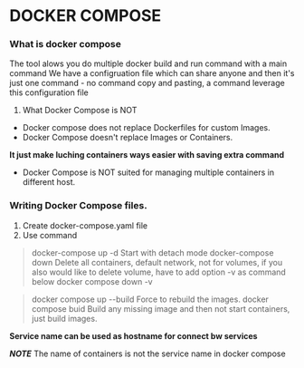 # DOCKER COMPOSE

### What is docker compose
The tool alows you do multiple docker build and run command with a main command
We have a configruation file which can share anyone and then it's just one command - no command copy and pasting, a command leverage this configuration file
 1. What Docker Compose is NOT
  - Docker compose does not replace Dockerfiles for custom Images.
  - Docker Compose doesn't replace Images or Containers.

  **It just make luching containers ways easier with saving extra command**
  - Docker Compose is NOT suited for managing multiple containers in different host.

### Writing Docker Compose files.
1. Create docker-compose.yaml file
2. Use command
 > docker-compose up -d
 Start with detach mode
 > docker-compose down
 Delete all containers, default network, not for volumes, if you also would like to delete volume, have to add option -v as command below
 > docker compose down -v

 > docker compose up --build
 Force to rebuild the images.
 > docker compose buid
 Build any missing image and then not start containers, just build images.

 **Service name can be used as hostname for connect bw services**

 ***NOTE***
 The name of containers is not the service name in docker compose

  